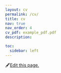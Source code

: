 ```yaml
---
layout: cv
permalink: /cv/
title: cv
nav: true
nav_order: 4
cv_pdf: example_pdf.pdf
description: 

toc:
  sidebar: left
---
```


🖋<a href="https://github.com/SocratesClub/SocratesClub.github.io/edit/master/assets/json/resume.json">Edit this page.</a>


